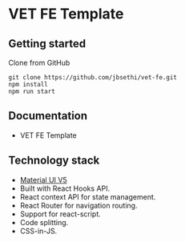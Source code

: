 # VET FE Template

## Getting started

Clone from GitHub

```
git clone https://github.com/jbsethi/vet-fe.git
npm install
npm run start
```

## Documentation

- VET FE Template

## Technology stack

-   [Material UI V5](https://mui.com/core/)
-   Built with React Hooks API.
-   React context API for state management.
-   React Router for navigation routing.
-   Support for react-script.
-   Code splitting.
-   CSS-in-JS.
